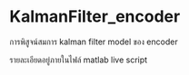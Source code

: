 # KalmanFilter_encoder
การพิสูจน์สมการ kalman filter model  ของ encoder

รายละเอียดอยู่ภายในไฟล์ matlab live script
